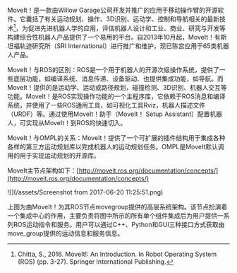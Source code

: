 # 

MoveIt！是一款由Willow Garage公司开发并推广的应用于移动操作臂的开源软件。它囊括了有关运动规划、操作、3D识别、运动学、控制和导航相关的最新技术[^1]，为促进先进机器人学的应用，评估机器人设计和工业、商业、研究与开发等构建综合性机器人产品提供了一个易用的平台。自2013年10月起，MoveIt！有斯坦福轨迹研究所（SRI International）进行推广和维护，现已陈宫应用于65类机器人产品。



MoveIt！与ROS的区别：ROS是一个用于机器人的开源次级操作系统，提供了一些底层功能，如编译系统、消息传递、设备驱动、也提供集成功能，如导航。而MoveIt！提供的是运动学、运动或路径规划，碰撞检测、3D识别、机器人交互等功能。MoveIt！是ROS实现操作功能的一个主程序库，它依赖于ROS消息和编译系统，并使用了一些ROS通用工具，如可视化工具Rviz，机器人描述文件（URDF）等。通过使用MoveIt！助手（MoveIt！ Setup Assistant）配置机器人，可实现从MoveIt！到ROS的快速切入。

MoveIt！与OMPL的关系：MoveIt！提供了一个可扩展的插件结构用于集成各种各样的第三方运动规划库以完成机器人的运动规划任务。OMPL是MoveIt默认调用的用于实现运动规划的开源库。

MoveIt主节点架构如下：[http://moveit.ros.org/documentation/concepts/](http://moveit.ros.org/documentation/concepts/)

![](/assets/Screenshot from 2017-06-20 11:25:51.png)

上图为由MoveIt！为其ROS节点movegroup提供的高层系统架构。该节点扮演着一个集成中心的作用，主要负责将图中所示的所有单个组件集成后为用户提供一系列ROS运动指令和服务。用户可以通过C++、Python和GUI三种接口方式获取由move\_group提供的运动信息和服务信息。







[^1]: Chitta, S., 2016. MoveIt!: An Introduction. In Robot Operating System \(ROS\) \(pp. 3-27\). Springer International Publishing.

